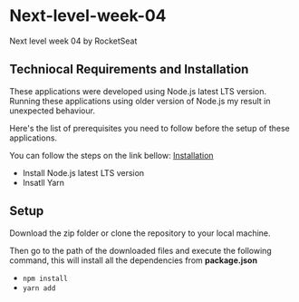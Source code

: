 # Next-level-week-04

Next level week 04 by RocketSeat

## Techniocal Requirements and Installation

These applications were developed using Node.js latest LTS version. Running these applications using older version of Node.js my result in unexpected behaviour.

Here's the list of prerequisites you need to follow before the setup of these applications.

You can follow the steps on the link bellow:
[Installation](https://www.notion.so/Instala-o-das-ferramentas-1c09af201b4b49c5bf1678842a96d9ab)

- Install Node.js latest LTS version
- Insatll Yarn

## Setup

Download the zip folder or clone the repository to your local machine.

Then go to the path of the downloaded files and execute the following command, this will install all the dependencies from **package.json**

- `npm install`
- `yarn add`

